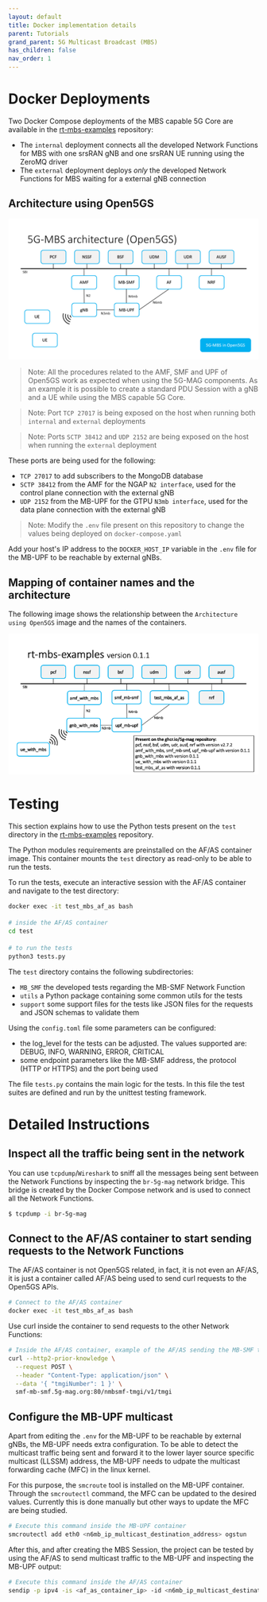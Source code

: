 ```yaml
---
layout: default
title: Docker implementation details
parent: Tutorials
grand_parent: 5G Multicast Broadcast (MBS)
has_children: false
nav_order: 1
---
```


# Docker Deployments

Two Docker Compose deployments of the MBS capable 5G Core are available in
the [rt-mbs-examples](https://github.com/5G-MAG/rt-mbs-examples/) repository:

- The `internal` deployment connects all the developed Network Functions for MBS with one srsRAN gNB and one srsRAN UE
  running using the ZeroMQ driver
- The `external` deployment deploys *only* the developed Network Functions for MBS waiting for a external gNB connection

## Architecture using Open5GS

![5G-MBS architecture using Open5GS](../../../assets/images/5mbs/5G-MBS_5G_Core.png)

> Note: All the procedures related to the AMF, SMF and UPF of Open5GS work as expected when using the 5G-MAG components.
> As an example it is possible to create a standard PDU Session with a gNB and a UE while using the MBS capable 5G Core.

> Note: Port `TCP 27017` is being exposed on the host when running both `internal` and `external` deployments

> Note: Ports `SCTP 38412` and `UDP 2152` are being exposed on the host when running the `external` deployment

These ports are being used for the following:

- `TCP 27017` to add subscribers to the MongoDB database
- `SCTP 38412` from the AMF for the NGAP `N2 interface`, used for the control plane connection with the external gNB
- `UDP 2152` from the MB-UPF for the GTPU `N3mb interface`, used for the data plane connection with the external gNB

> Note: Modify the `.env` file present on this repository to change the values being deployed on `docker-compose.yaml`

Add your host's IP address to the `DOCKER_HOST_IP` variable in the `.env` file for the MB-UPF to be reachable by
external gNBs.

## Mapping of container names and the architecture

The following image shows the relationship between the `Architecture using Open5GS` image and the names of the
containers.

![5G-MBS container name mapping](../../../assets/images/5mbs/5G-MBS_container_names.png)

# Testing

This section explains how to use the Python tests present on the `test` directory in
the [rt-mbs-examples](https://github.com/5G-MAG/rt-mbs-examples/) repository.

The Python modules requirements are preinstalled on the AF/AS container image. This container mounts the `test`
directory as read-only to be able to run the tests.

To run the tests, execute an interactive session with the AF/AS container and navigate to the test directory:

```bash
docker exec -it test_mbs_af_as bash

# inside the AF/AS container
cd test

# to run the tests
python3 tests.py
```

The `test` directory contains the following subdirectories:

- `MB_SMF` the developed tests regarding the MB-SMF Network Function
- `utils` a Python package containing some common utils for the tests
- `support` some support files for the tests like JSON files for the requests and JSON schemas to validate them

Using the `config.toml` file some parameters can be configured:

- the log_level for the tests can be adjusted. The values supported are: DEBUG, INFO, WARNING, ERROR, CRITICAL
- some endpoint parameters like the MB-SMF address, the protocol (HTTP or HTTPS) and the port being used

The file `tests.py` contains the main logic for the tests. In this file the test suites are defined and run by the
unittest testing framework.

# Detailed Instructions

## Inspect all the traffic being sent in the network

You can use `tcpdump`/`Wireshark` to sniff all the messages being sent between the Network Functions by inspecting
the `br-5g-mag` network bridge. This bridge is created by the Docker Compose network and is used to connect all the
Network Functions.

```bash
$ tcpdump -i br-5g-mag
```

## Connect to the AF/AS container to start sending requests to the Network Functions

The AF/AS container is not Open5GS related, in fact, it is not even an AF/AS, it is just a container called AF/AS being
used to send curl requests to the Open5GS APIs.

```bash
# Connect to the AF/AS container
docker exec -it test_mbs_af_as bash
```

Use curl inside the container to send requests to the other Network Functions:

```bash
# Inside the AF/AS container, example of the AF/AS sending the MB-SMF the TMGI allocate request
curl --http2-prior-knowledge \
  --request POST \
  --header "Content-Type: application/json" \
  --data '{ "tmgiNumber": 1 }' \
  smf-mb-smf.5g-mag.org:80/nmbsmf-tmgi/v1/tmgi
```

## Configure the MB-UPF multicast

Apart from editing the `.env` for the MB-UPF to be reachable by external gNBs, the MB-UPF needs extra configuration. To
be able to detect the multicast traffic being sent and forward it to the lower layer source specific multicast (LLSSM)
address, the MB-UPF needs to udpate the multicast forwarding cache (MFC) in the linux kernel.

For this purpose, the `smcroute` tool is installed on the MB-UPF container. Through the `smcroutectl` command, the MFC
can be updated to the desired values. Currently this is done manually but other ways to update the MFC are being
studied.

```bash
# Execute this command inside the MB-UPF container
smcroutectl add eth0 <n6mb_ip_multicast_destination_address> ogstun
```

After this, and after creating the MBS Session, the project can be tested by using the AF/AS to send multicast traffic
to the MB-UPF and inspecting the MB-UPF output:

```bash
# Execute this command inside the AF/AS container
sendip -p ipv4 -is <af_as_container_ip> -id <n6mb_ip_multicast_destination_address> <mb_upf_container_ip>
```
